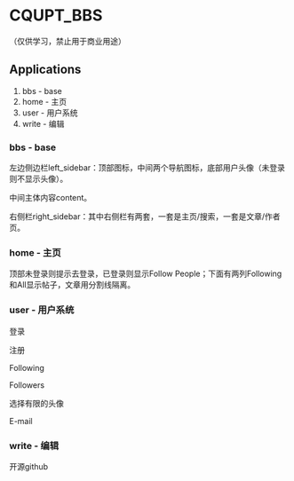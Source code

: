 # CQUPT_BBS

（仅供学习，禁止用于商业用途）

## Applications

1. bbs - base
2. home - 主页
3. user - 用户系统
4. write - 编辑

### bbs - base

左边侧边栏left_sidebar：顶部图标，中间两个导航图标，底部用户头像（未登录则不显示头像）。

中间主体内容content。

右侧栏right_sidebar：其中右侧栏有两套，一套是主页/搜索，一套是文章/作者页。

### home - 主页

顶部未登录则提示去登录，已登录则显示Follow People；下面有两列Following和All显示帖子，文章用分割线隔离。

### user - 用户系统

登录 

注册 

Following

Followers

选择有限的头像

E-mail

### write - 编辑

开源github